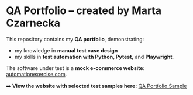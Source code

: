 # QA Portfolio – created by Marta Czarnecka



This repository contains my **QA portfolio**, demonstrating:

  - my knowledge in **manual test case design** <br>
  - my skills in **test automation with Python, Pytest,** and **Playwright**.  

The software under test is a **mock e-commerce website**: [automationexercise.com](https://www.automationexercise.com/).  

➡️ **View the website with selected test samples here:** [QA Portfolio Sample](https://thewaspcat.github.io/qa-portfolio-sample/)
